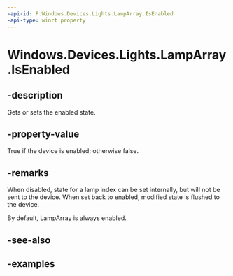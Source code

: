 ```yaml
---
-api-id: P:Windows.Devices.Lights.LampArray.IsEnabled
-api-type: winrt property
---
```


<!-- Property syntax.
public bool IsEnabled { get;  set; }
-->

# Windows.Devices.Lights.LampArray.IsEnabled

## -description
Gets or sets the enabled state.

## -property-value
True if the device is enabled; otherwise false.

## -remarks
When disabled, state for a lamp index can be set internally, but will not be sent to the device. When set back to enabled, modified state is flushed to the device.

By default, LampArray is always enabled.

## -see-also

## -examples


